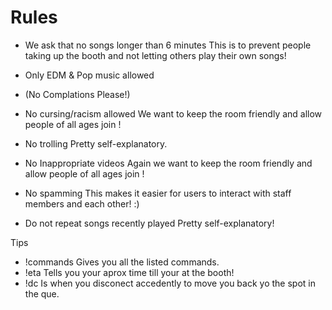 # Rules

- We ask that no songs longer than 6 minutes
This is to prevent people taking up the booth and not letting others play their own songs!

- Only EDM & Pop music allowed
- (No Complations Please!)

- No cursing/racism allowed
We want to keep the room friendly and allow people of all ages join !

- No trolling
Pretty self-explanatory.

- No Inappropriate videos
Again we want to keep the room friendly and allow people of all ages join !

- No spamming
This makes it easier for users to interact with staff members and each other! :)

- Do not repeat songs recently played
Pretty self-explanatory!

Tips

- !commands Gives you all the listed commands.
- !eta Tells you your aprox time till your at the booth!
- !dc Is when you disconect accedently to move you back yo the spot in the que.
